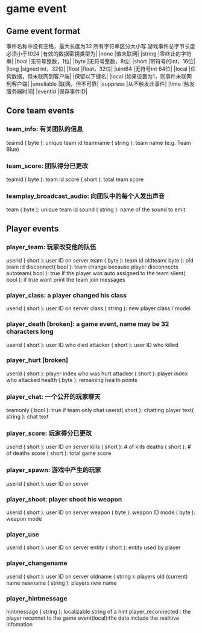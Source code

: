 # game event

## Game event format
事件名称中没有空格，最大长度为32
所有字符串区分大小写
游戏事件总字节长度必须小于1024
|有效的数据密钥类型为|
|none    |值未联网|
|string  |零终止的字符串|
|bool    |无符号整数，1位|
|byte    |无符号整数，8位|
|short   |带符号的int，16位|
|long    |signed int，32位|
|float   |float，32位|
|uint64  |无符号int 64位|
|local   |任何数据，但未联网到客户端|
|保留以下键名|
|local      |如果设置为1，则事件未联网到客户端|
|unreliable |联网，但不可靠|
|suppress   |从不触发此事件|
|time       |触发服务器时间|
|eventid    |保存事件ID|

## Core team events
### team_info: 有关团队的信息
teamid ( byte ): unique team id
teamname ( string ): team name (e.g. Team Blue)
### team_score: 团队得分已更改
teamid ( byte ): team id
score ( short ): total team score
### teamplay_broadcast_audio: 向团队中的每个人发出声音
team ( byte ): unique team id
sound ( string ): name of the sound to emit

## Player events
### player_team: 玩家改变他的队伍
userid ( short ): user ID on server
team ( byte ): team id
oldteam( byte ): old team id
disconnect( bool ): team change because player disconnects
autoteam( bool ): true if the player was auto assigned to the team
silent( bool ): if true wont print the team join messages
### player_class: a player changed his class
userid ( short ): user ID on server
class ( string ): new player class / model
### player_death [broken]: a game event, name may be 32 characters long
userid ( short ): user ID who died
attacker ( short ): user ID who killed
### player_hurt [broken]
userid ( short ): player index who was hurt
attacker ( short ): player index who attacked
health ( byte ): remaining health points
### player_chat: 一个公开的玩家聊天
teamonly ( bool ): true if team only chat
userid( short ): chatting player
text( string ): chat text
### player_score: 玩家得分已更改
userid ( short ): user ID on server
kills ( short ): # of kills
deaths ( short ): # of deaths
score ( short ): total game score
### player_spawn: 游戏中产生的玩家
userid ( short ): user ID on server
### player_shoot: player shoot his weapon
userid ( short ): user ID on server
weapon ( byte ): weapon ID
mode ( byte ): weapon mode
### player_use
userid ( short ): user ID on server
entity ( short ): entity used by player
### player_changename
userid ( short ): user ID on server
oldname ( string ): players old (current) name
newname ( string ): players new name
### player_hintmessage
hintmessage ( string ): localizable string of a hint
player_reconnected : the player reconnet to the game
event(local):the data include the realitive infomation